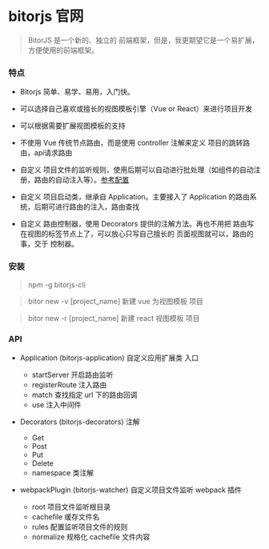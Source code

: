 # bitorjs 官网
> BitorJS 是一个新的、独立的 前端框架，但是，我更期望它是一个易扩展，方便使用的前端框架。

### 特点

- Bitorjs 简单、易学、易用，入门快。

- 可以选择自己喜欢或擅长的视图模板引擎（Vue or React）来进行项目开发

- 可以根据需要扩展视图模板的支持

- 不使用 Vue 传统节点路由，而是使用 controller 注解来定义 项目的跳转路由，api请求路由

- 自定义 项目文件的监听规则，使用后期可以自动进行批处理（如组件的自动注册，路由的自动注入等）。[参考配置](https://github.com/bitorjs/watcher)

- 自定义 项目启动类，继承自 Application。主要接入了 Application 的路由系统，后期可进行路由的注入，路由查找

- 自定义 路由控制器，使用 Decorators 提供的注解方法。再也不用把 路由写在视图的标签节点上了，可以放心只写自己擅长的 页面视图就可以，路由的事，交于 控制器。


### 安装

> npm -g bitorjs-cli

> bitor new -v [project_name] 新建 vue 为视图模板 项目

> bitor new -r [project_name] 新建 react 视图模板 项目


### API

- Application (bitorjs-application) 自定义应用扩展类 入口
  - startServer   开启路由监听
  - registerRoute 注入路由
  - match         查找指定 url 下的路由回调
  - use           注入中间件

- Decorators (bitorjs-decorators) 注解
  - Get 
  - Post
  - Put
  - Delete
  - namespace 类注解


- webpackPlugin (bitorjs-watcher) 自定义项目文件监听 webpack 插件
  - root      项目文件监听根目录
  - cachefile 缓存文件名
  - rules     配置监听项目文件的规则
  - normalize 规格化 cachefile 文件内容
